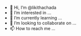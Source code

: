 - 👋 Hi, I’m @likithachada
- 👀 I’m interested in ...
- 🌱 I’m currently learning ...
- 💞️ I’m looking to collaborate on ...
- 📫 How to reach me ...

<!---
likithachada/likithachada is a ✨ special ✨ repository because its `README.md` (this file) appears on your GitHub profile.
You can click the Preview link to take a look at your changes.
--->
